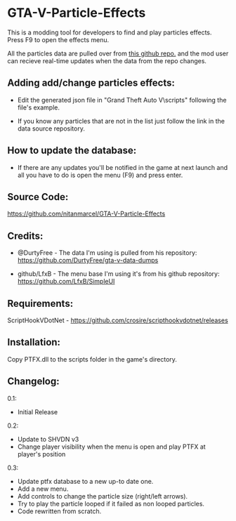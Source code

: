 # GTA-V-Particle-Effects

This is a modding tool for developers to find and play particles effects. Press F9 to open the effects menu.

All the particles data are pulled over from <a href="https://github.com/DurtyFree/gta-v-data-dumps">this github repo.</a> and the mod user can recieve real-time updates when the data from the repo changes.

## Adding add/change particles effects:

- Edit the generated json file in "Grand Theft Auto V\scripts" following the file's example.

- If you know any particles that are not in the list just follow the link in the data source repository.


## How to update the database:

- If there are any updates you'll be notified in the game at next launch and all you have to do is open the menu (F9) and press enter.


## Source Code:

https://github.com/nitanmarcel/GTA-V-Particle-Effects


## Credits:

- @DurtyFree - The data I'm using is pulled from his repository: https://github.com/DurtyFree/gta-v-data-dumps

- github/LfxB - The menu base I'm using it's from his github repository: https://github.com/LfxB/SimpleUI


## Requirements:

ScriptHookVDotNet - https://github.com/crosire/scripthookvdotnet/releases


## Installation:

Copy PTFX.dll to the scripts folder in the game's directory.

## Changelog:

0.1:
- Initial Release

0.2:
- Update to SHVDN v3
- Change player visibility when the menu is open and play PTFX at player's position

0.3:

- Update ptfx database to a new up-to date one.
- Add a new menu.
- Add controls to change the particle size (right/left arrows).
- Try to play the particle looped if it failed as non looped particles.
- Code rewritten from scratch.